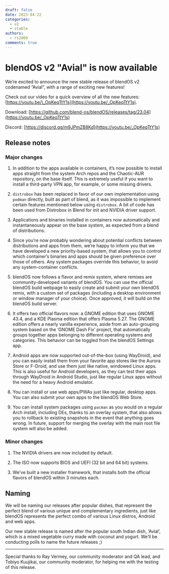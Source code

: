 ```yaml
---
draft: false
date: 2023-04-22
categories:
  - v2
  - stable
authors:
  - rs2009
comments: true
---
```


# blendOS v2 "Avial" is now available

We’re excited to announce the new stable release of blendOS v2 codenamed “Avial”, with a range of exciting new features!

Check out our video for a quick overview of all the new features: [https://youtu.be/\_OpKeqTtY1s](https://youtu.be/_OpKeqTtY1s).

Download: [https://github.com/blend-os/blendOS/releases/tag/23.04](https://youtu.be/_OpKeqTtY1s)

Discord: [https://discord.gg/m9JPmZB8Kd](https://youtu.be/_OpKeqTtY1s)

## Release notes

### Major changes

1. In addition to the apps available in containers, it’s now possible to install apps straight from the system Arch repos and the Chaotic-AUR repository, on the base itself. This is extremely useful if you want to install a third-party VPN app, for example, or some missing drivers.
    
2. `distrobox` has been replaced in favor of our own implementation using `podman` directly, built as part of blend, as it was impossible to implement certain features mentioned below using `distrobox`. A bit of code has been used from Distrobox in Blend for init and NVIDIA driver support.
    
3. Applications and binaries installed in containers now automatically and instantaneously appear on the base system, as expected from a blend of distributions.
    
4. Since you’re now probably wondering about potential conflicts between distributions and apps from them, we’re happy to inform you that we have developed a new priority-based system, that allows you to control which container’s binaries and apps should be given preference over those of others. Any system packages override this behavior, to avoid any system-container conflicts.
    
5. blendOS now follows a flavor and remix system, where remixes are community-developed variants of blendOS. You can use the official blendOS build webpage to easily create and submit your own blendOS remix, with a custom set of packages (including a desktop environment or window manager of your choice). Once approved, it will build on the blendOS build server.
    
6. It offers two official flavors now: a GNOME edition that uses GNOME 43.4, and a KDE Plasma edition that offers Plasma 5.27. The GNOME edition offers a nearly vanilla experience, aside from an auto-grouping system based on the ‘GNOME Dash Fix’ project, that automatically groups together apps belonging to different operating systems and categories. This behavior can be toggled from the blendOS Settings app.
    
7. Android apps are now supported out-of-the-box (using WayDroid), and you can easily install them from your favorite app stores like the Aurora Store or F-Droid, and use them just like native, windowed Linux apps. This is also useful for Android developers, as they can test their apps through WayDroid in Android Studio, just like regular Linux apps without the need for a heavy Android emulator.
    
8. You can install or use web apps/PWAs just like regular, desktop apps. You can also submit your own apps to the blendOS Web Store.
    
9. You can install system packages using `pacman` as you would on a regular Arch install, including DEs, thanks to an overlay system, that also allows you to rollback to existing snapshots in the event that anything goes wrong. In future, support for merging the overlay with the main root file system will also be added.
    

### Minor changes

1. The NVIDIA drivers are now included by default.
    
2. The ISO now supports BIOS and UEFI (32 bit and 64 bit) systems.
    
3. We’ve built a new installer framework, that installs both the official flavors of blendOS within 3 minutes each.
    

## Naming

We will be naming our releases after popular dishes, that represent the perfect blend of various unique and complementary ingredients, just like blendOS represents the perfect combo of various Linux distros, Android and web apps.

Our new stable release is named after the popular south Indian dish, ‘Avial’, which is a mixed vegetable curry made with coconut and yogurt. We’ll be conducting polls to name the future releases ;)

---

Special thanks to Ray Vermey, our community moderator and QA lead, and Tobiyo Kuujikai, our community moderator, for helping me with the testing of this release.
